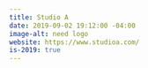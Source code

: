 ```yaml
---
title: Studio A
date: 2019-09-02 19:12:00 -04:00
image-alt: need logo
website: https://www.studioa.com/
is-2019: true
---
```


